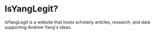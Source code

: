 # IsYangLegit?
IsYangLegit is a website that hosts scholarly articles, research, and data supporting Andrew Yang's ideas.

